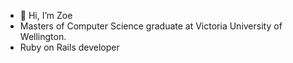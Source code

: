 - 👋 Hi, I’m Zoe
- Masters of Computer Science graduate at Victoria University of Wellington.
- Ruby on Rails developer
